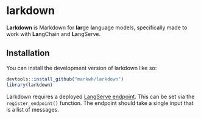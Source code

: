 
<!-- README.md is generated from README.Rmd. Please edit that file -->

# larkdown

<!-- badges: start -->
<!-- badges: end -->

**Larkdown** is Markdown for **lar**ge **la**nguage models, specifically
made to work with **La**ngChain and **La**ngServe.

## Installation

You can install the development version of larkdown like so:

``` r
devtools::install_github("markwh/larkdown")
library(larkdown)
```

Larkdown requires a deployed [LangServe
endpoint](https://github.com/langchain-ai/langserve). This can be set
via the `register_endpoint()` function. The endpoint should take a
single input that is a list of messages.
